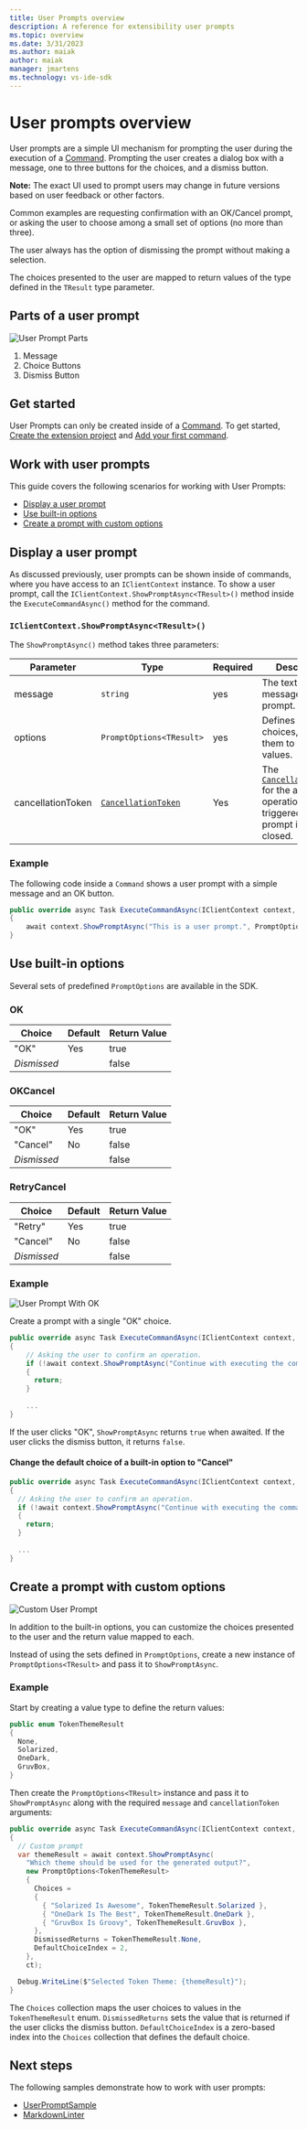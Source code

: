 ```yaml
---
title: User Prompts overview
description: A reference for extensibility user prompts
ms.topic: overview
ms.date: 3/31/2023
ms.author: maiak
author: maiak
manager: jmartens
ms.technology: vs-ide-sdk
---
```


# User prompts overview

User prompts are a simple UI mechanism for prompting the user during the execution of a [Command](../command/command.md). Prompting the user creates a dialog box with a message, one to three buttons for the choices, and a dismiss button.

**Note:** The exact UI used to prompt users may change in future versions based on user feedback or other factors.

Common examples are requesting confirmation with an OK/Cancel prompt, or asking the user to choose among a small set of options (no more than three).

The user always has the option of dismissing the prompt without making a selection.

The choices presented to the user are mapped to return values of the type defined in the `TResult` type parameter.

## Parts of a user prompt

![User Prompt Parts](user_prompt_parts.png)

1. Message
2. Choice Buttons
3. Dismiss Button

## Get started

User Prompts can only be created inside of a [Command](../command/command.md). To get started, [Create the extension project](../../get-started/create-your-first-extension.md#create-the-extension-project) and [Add your first command](../../get-started/create-your-first-extension.md#add-your-first-command).

## Work with user prompts

This guide covers the following scenarios for working with User Prompts:

- [Display a user prompt](#display-a-user-prompt)
- [Use built-in options](#use-built-in-options)
- [Create a prompt with custom options](#create-a-prompt-with-custom-options)

## Display a user prompt

As discussed previously, user prompts can be shown inside of commands, where you have access to an `IClientContext` instance. To show a user prompt, call the `IClientContext.ShowPromptAsync<TResult>()` method inside the `ExecuteCommandAsync()` method for the command.

### `IClientContext.ShowPromptAsync<TResult>()`

The `ShowPromptAsync()` method takes three parameters:

| Parameter | Type | Required | Description |
| ----------|------|----------|-------------|
| message   | `string` | yes | The text of the message for the prompt. |
| options   | `PromptOptions<TResult>` | yes | Defines the user choices, mapping them to return values. |
| cancellationToken | [`CancellationToken`](/dotnet/api/system.threading.cancellationtoken) | Yes | The [`CancellationToken`](/dotnet/api/system.threading.cancellationtoken) for the async operation. When triggered, the prompt is force-closed. |

### Example

The following code inside a `Command` shows a user prompt with a simple message and an OK button.

```csharp
public override async Task ExecuteCommandAsync(IClientContext context, CancellationToken cancellationToken)
{
    await context.ShowPromptAsync("This is a user prompt.", PromptOptions.OK, cancellationToken))
}
```

## Use built-in options

Several sets of predefined `PromptOptions` are available in the SDK.

### OK

| Choice | Default | Return Value |
|--------|---------|--------------|
| "OK"   | Yes | true |
| _Dismissed_ | | false |

### OKCancel

| Choice | Default | Return Value |
|--------|---------|--------------|
| "OK"   | Yes | true |
| "Cancel" | No | false |
| _Dismissed_ | | false |

### RetryCancel

| Choice | Default | Return Value |
|--------|---------|--------------|
| "Retry" | Yes | true |
| "Cancel" | No | false |
| _Dismissed_ | | false |

### Example

![User Prompt With OK](user_prompt_ok.png)

Create a prompt with a single "OK" choice.

```csharp
public override async Task ExecuteCommandAsync(IClientContext context, CancellationToken ct)
{
    // Asking the user to confirm an operation.
    if (!await context.ShowPromptAsync("Continue with executing the command?", PromptOptions.OKCancel, ct))
    {
      return;
    }
    
    ...
}
```

If the user clicks "OK", `ShowPromptAsync` returns `true` when awaited. If the user clicks the dismiss button, it returns `false`.

#### Change the default choice of a built-in option to "Cancel"

```csharp
public override async Task ExecuteCommandAsync(IClientContext context, CancellationToken ct)
{
  // Asking the user to confirm an operation.
  if (!await context.ShowPromptAsync("Continue with executing the command?", PromptOptions.OKCancel.WithCancelAsDefault(), ct))
  {
    return;
  }
  
  ...
}
```

## Create a prompt with custom options

![Custom User Prompt](user_prompt_custom.png)

In addition to the built-in options, you can customize the choices presented to the user and the return value mapped to each.

Instead of using the sets defined in `PromptOptions`, create a new instance of `PromptOptions<TResult>` and pass it to `ShowPromptAsync`.

### Example

Start by creating a value type to define the return values:

```csharp
public enum TokenThemeResult
{
  None,
  Solarized,
  OneDark,
  GruvBox,
}
```

Then create the `PromptOptions<TResult>` instance and pass it to `ShowPromptAsync` along with the required `message` and `cancellationToken` arguments:

```csharp
public override async Task ExecuteCommandAsync(IClientContext context, CancellationToken ct)
{
  // Custom prompt
  var themeResult = await context.ShowPromptAsync(
    "Which theme should be used for the generated output?",
    new PromptOptions<TokenThemeResult>
    {
      Choices =
      {
        { "Solarized Is Awesome", TokenThemeResult.Solarized },
        { "OneDark Is The Best", TokenThemeResult.OneDark },
        { "GruvBox Is Groovy", TokenThemeResult.GruvBox },
      },
      DismissedReturns = TokenThemeResult.None,
      DefaultChoiceIndex = 2,
    },
    ct);

  Debug.WriteLine($"Selected Token Theme: {themeResult}");
}
```

The `Choices` collection maps the user choices to values in the `TokenThemeResult` enum. `DismissedReturns` sets the value that is returned if the user clicks the dismiss button. `DefaultChoiceIndex` is a zero-based index into the `Choices` collection that defines the default choice.

## Next steps

The following samples demonstrate how to work with user prompts:

- [UserPromptSample](https://github.com/Microsoft/VSExtensibility/tree/main/New_Extensibility_Model/Samples/UserPromptSample/)
- [MarkdownLinter](https://github.com/Microsoft/VSExtensibility/tree/main/New_Extensibility_Model/Samples/MarkdownLinter/)
